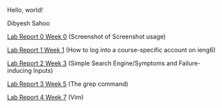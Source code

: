 Hello, world!

Dibyesh Sahoo

[Lab Report 0 Week 0](lab-report-0-week-0.md)
(Screenshot of Screenshot usage)

[Lab Report 1 Week 1](lab-report-1-week-1.md)
(How to log into a course-specific account on ieng6)

[Lab Report 2 Week 3](lab-report-2-week-3.md)
(Simple Search Engine/Symptoms and Failure-inducing Inputs)

[Lab Report 3 Week 5](lab-report-3-week-5.md)
(The grep command)

[Lab Report 4 Week 7](lab-report-4-week-5.md)
(Vim)
